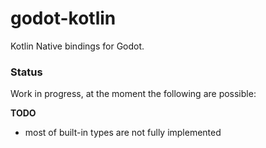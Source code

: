 # godot-kotlin
Kotlin Native bindings for Godot.

### Status
Work in progress, at the moment the following are possible:

**TODO**
- most of built-in types are not fully implemented
